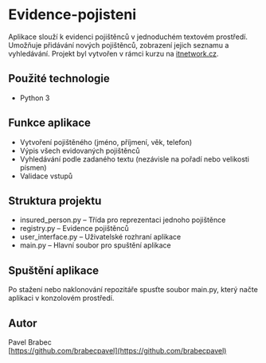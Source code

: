# Evidence-pojisteni
Aplikace slouží k evidenci pojištěnců v jednoduchém textovém prostředí. Umožňuje přidávání nových pojištěnců, zobrazení jejich seznamu a vyhledávání. Projekt byl vytvořen v rámci kurzu na [itnetwork.cz](https://www.itnetwork.cz/).

## Použité technologie
- Python 3

## Funkce aplikace
- Vytvoření pojištěného (jméno, příjmení, věk, telefon)
- Výpis všech evidovaných pojištěnců
- Vyhledávání podle zadaného textu (nezávisle na pořadí nebo velikosti písmen)
- Validace vstupů

## Struktura projektu
- insured_person.py – Třída pro reprezentaci jednoho pojištěnce
- registry.py – Evidence pojištěnců
- user_interface.py – Uživatelské rozhraní aplikace
- main.py – Hlavní soubor pro spuštění aplikace

## Spuštění aplikace
Po stažení nebo naklonování repozitáře spusťte soubor main.py, který načte aplikaci v konzolovém prostředí.

## Autor
Pavel Brabec  
[https://github.com/brabecpavel](https://github.com/brabecpavel)
